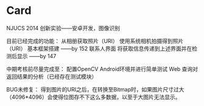 # Card
NJUCS 2014 创新实验——安卓开发，图像识别

目前已经完成的功能：
	从相册获取照片（URI）
	使用系统相机拍摄得到照片（URI）
	基本框架搭建
								——by 152
	联系人界面
	将获取信息传递到上述界面并在检测后显示
								——by 147
						
中期考核前尽量完成至：
	配置OpenCV Android环境并进行简单测试
	Web 查询对返回结果的分析（已经存在测试模块）

BUG未修复：
	得到图片的URI之后，在转换至Bitmap时，如果图片尺寸过大（4096*4096）会使得位图存不下这么多数据，以至于大图片无法显示。
	